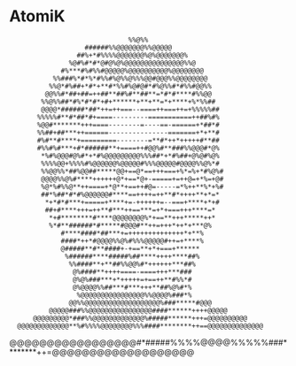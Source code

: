 # AtomiK


                                  %%@%%                                   
                       ######%%@@@@@@@%%@@@@@                             
                     ##%+*#%%%%@@@@@@@%@%@@@@@@@%                         
                   %@#%#*#*@#@%@%@@@@@@@@@@@@@@@%%@                       
                 #%***#%#%%#@@@@@%@@@@@@@@@@%@@@@@@@@                     
               %%###%*#*%*#%%#%@%%@%%%@@#@@@%%@@@@@@@@                    
              %%@*#%##+*#*+**#*%%#%@#@#*#%@%%#*#%%#@@%%                   
             @@%%#*##+##=++##**##%#**##**=*#*#****#%%@@                   
            %%@%%##*#%*#*#*+#+******+**+**=*+****+%*%%##                  
            @@@@*######*##*++=++===--====++===++=+%%%%%##                 
           %%%%%#**#*##*#+====---------===========++##%#%                 
           %@@#*******+++====--------=----==-======+*##*#                 
           %%##+##***++======---------------=======+*+**#                 
           #%#**#****+=========--------=**#*++*+++++#**##                 
           #%%#%#***+#*######**+====++#@@%#**###%%@@@#*@%                 
            *%#%@@@#@%#*+*#%@@@@@@@@@%%%##*+*#%##+@%@#%@%                 
            %%%%@@+%%%%#%@@@@@@%@@@@@#%%%@@@@@#@@@@%%@%*#                 
            %%@@%%*##%@@##*****@@+==@*==+++===+%*=%+*#%@%#                
            @@@@%%@%#****++++++@*+==*@+-=====+=++@=+*%=+@#                
            %@*%#%%@**++====+*@**+==++#@=-----=*%++**%*+%#                
            ##*%##*#*#%@@@@@@#****==++++=++**#*++++**+*=*                 
             *+*#*#***+=====+****+=-++++++=--===+****+*+#                 
             ##+#****+++=++**#***++==***=+*+===+++****=*                  
              *+#********#****@@@@@@@@%*+==**+++*****++*                  
              %*#**######*#*****#@@@#**++=+++*++*+***@%                   
                 #****####*##***+=++++++++++++++*+**%                     
                 ####*++*#@@@@%%@%#%%%@@@@@#++=+****%                     
                 @#####**#**####+-+==**+*+===+******                      
                  %######****#####%##****++++****##%                      
                   %%####**+**##%%@@%#*++++++***##%                       
                    @%####**++++====-====+++***###                        
                    @%@%###***+*+++++=+==++**#%%*#                        
                    @%@@@@%%##***#***+++**##%@%#*%                        
                     %@@@@@@@@@@@@@@@@%%@@@@%###*%                        
                   @@%%@@@@@@@@@@@@@@@@@@@%###*****#@@@                   
              @@@@@###%%@@@@@@@@@@@@@@@@####******++++@@@@@               
          @@@@@@@@@*###%%@@@@@@@@@@@@@%#####******+++=@@@@@@@@@@          
      @@@@@@@@@@@@@**%#%%%%@@@@@@@@%%%####********++==@@@@@@@@@@@@@@      
  @@@@@@@@@@@@@@@@@#*#####%%%%@@@@%%%%%###********++=@@@@@@@@@@@@@@@@@@@  
